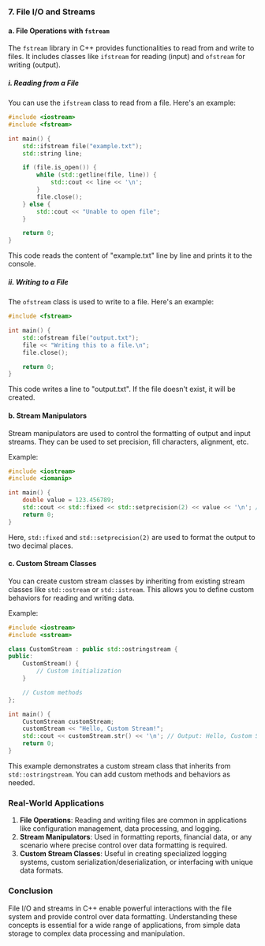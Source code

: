### 7. **File I/O and Streams**

#### a. File Operations with `fstream`

The `fstream` library in C++ provides functionalities to read from and write to files. It includes classes like `ifstream` for reading (input) and `ofstream` for writing (output).

##### i. Reading from a File

You can use the `ifstream` class to read from a file. Here's an example:

```cpp
#include <iostream>
#include <fstream>

int main() {
    std::ifstream file("example.txt");
    std::string line;

    if (file.is_open()) {
        while (std::getline(file, line)) {
            std::cout << line << '\n';
        }
        file.close();
    } else {
        std::cout << "Unable to open file";
    }

    return 0;
}
```

This code reads the content of "example.txt" line by line and prints it to the console.

##### ii. Writing to a File

The `ofstream` class is used to write to a file. Here's an example:

```cpp
#include <fstream>

int main() {
    std::ofstream file("output.txt");
    file << "Writing this to a file.\n";
    file.close();

    return 0;
}
```

This code writes a line to "output.txt". If the file doesn't exist, it will be created.

#### b. Stream Manipulators

Stream manipulators are used to control the formatting of output and input streams. They can be used to set precision, fill characters, alignment, etc.

Example:

```cpp
#include <iostream>
#include <iomanip>

int main() {
    double value = 123.456789;
    std::cout << std::fixed << std::setprecision(2) << value << '\n'; // Output: 123.46
    return 0;
}
```

Here, `std::fixed` and `std::setprecision(2)` are used to format the output to two decimal places.

#### c. Custom Stream Classes

You can create custom stream classes by inheriting from existing stream classes like `std::ostream` or `std::istream`. This allows you to define custom behaviors for reading and writing data.

Example:

```cpp
#include <iostream>
#include <sstream>

class CustomStream : public std::ostringstream {
public:
    CustomStream() {
        // Custom initialization
    }

    // Custom methods
};

int main() {
    CustomStream customStream;
    customStream << "Hello, Custom Stream!";
    std::cout << customStream.str() << '\n'; // Output: Hello, Custom Stream!
    return 0;
}
```

This example demonstrates a custom stream class that inherits from `std::ostringstream`. You can add custom methods and behaviors as needed.

### Real-World Applications

1. **File Operations**: Reading and writing files are common in applications like configuration management, data processing, and logging.
2. **Stream Manipulators**: Used in formatting reports, financial data, or any scenario where precise control over data formatting is required.
3. **Custom Stream Classes**: Useful in creating specialized logging systems, custom serialization/deserialization, or interfacing with unique data formats.

### Conclusion

File I/O and streams in C++ enable powerful interactions with the file system and provide control over data formatting. Understanding these concepts is essential for a wide range of applications, from simple data storage to complex data processing and manipulation.